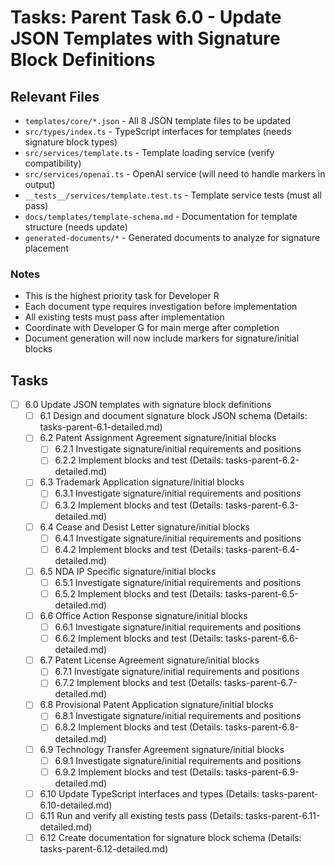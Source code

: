 # Tasks: Parent Task 6.0 - Update JSON Templates with Signature Block Definitions

## Relevant Files

- `templates/core/*.json` - All 8 JSON template files to be updated
- `src/types/index.ts` - TypeScript interfaces for templates (needs signature block types)
- `src/services/template.ts` - Template loading service (verify compatibility)
- `src/services/openai.ts` - OpenAI service (will need to handle markers in output)
- `__tests__/services/template.test.ts` - Template service tests (must all pass)
- `docs/templates/template-schema.md` - Documentation for template structure (needs update)
- `generated-documents/*` - Generated documents to analyze for signature placement

### Notes

- This is the highest priority task for Developer R
- Each document type requires investigation before implementation
- All existing tests must pass after implementation
- Coordinate with Developer G for main merge after completion
- Document generation will now include markers for signature/initial blocks

## Tasks

- [ ] 6.0 Update JSON templates with signature block definitions
  - [ ] 6.1 Design and document signature block JSON schema (Details: tasks-parent-6.1-detailed.md)
  - [ ] 6.2 Patent Assignment Agreement signature/initial blocks
    - [ ] 6.2.1 Investigate signature/initial requirements and positions
    - [ ] 6.2.2 Implement blocks and test
    (Details: tasks-parent-6.2-detailed.md)
  - [ ] 6.3 Trademark Application signature/initial blocks
    - [ ] 6.3.1 Investigate signature/initial requirements and positions
    - [ ] 6.3.2 Implement blocks and test
    (Details: tasks-parent-6.3-detailed.md)
  - [ ] 6.4 Cease and Desist Letter signature/initial blocks
    - [ ] 6.4.1 Investigate signature/initial requirements and positions
    - [ ] 6.4.2 Implement blocks and test
    (Details: tasks-parent-6.4-detailed.md)
  - [ ] 6.5 NDA IP Specific signature/initial blocks
    - [ ] 6.5.1 Investigate signature/initial requirements and positions
    - [ ] 6.5.2 Implement blocks and test
    (Details: tasks-parent-6.5-detailed.md)
  - [ ] 6.6 Office Action Response signature/initial blocks
    - [ ] 6.6.1 Investigate signature/initial requirements and positions
    - [ ] 6.6.2 Implement blocks and test
    (Details: tasks-parent-6.6-detailed.md)
  - [ ] 6.7 Patent License Agreement signature/initial blocks
    - [ ] 6.7.1 Investigate signature/initial requirements and positions
    - [ ] 6.7.2 Implement blocks and test
    (Details: tasks-parent-6.7-detailed.md)
  - [ ] 6.8 Provisional Patent Application signature/initial blocks
    - [ ] 6.8.1 Investigate signature/initial requirements and positions
    - [ ] 6.8.2 Implement blocks and test
    (Details: tasks-parent-6.8-detailed.md)
  - [ ] 6.9 Technology Transfer Agreement signature/initial blocks
    - [ ] 6.9.1 Investigate signature/initial requirements and positions
    - [ ] 6.9.2 Implement blocks and test
    (Details: tasks-parent-6.9-detailed.md)
  - [ ] 6.10 Update TypeScript interfaces and types (Details: tasks-parent-6.10-detailed.md)
  - [ ] 6.11 Run and verify all existing tests pass (Details: tasks-parent-6.11-detailed.md)
  - [ ] 6.12 Create documentation for signature block schema (Details: tasks-parent-6.12-detailed.md) 